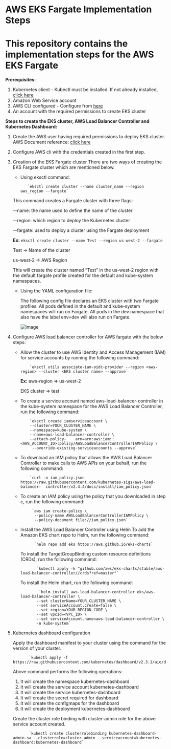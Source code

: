 # AWS EKS Fargate Implementation Steps
# This repository contains the implementation steps for the AWS EKS Fargate

**Prerequisites:**

1) Kubernetes client - Kubectl must be installed. If not already installed, [click here](https://kubernetes.io/docs/tasks/tools/)
2) Amazon Web Service account
3) AWS CLI configured - Configure from [here](https://docs.aws.amazon.com/cli/latest/userguide/getting-started-install.html) 
4) An account with the required permissions to create EKS cluster


**Steps to create the EKS cluster, AWS Load Balancer Controller and Kubernetes Dashboard:**

1)	Create the AWS user having required permissions to deploy EKS cluster. AWS Document reference: [click here](https://docs.aws.amazon.com/eks/latest/userguide/service_IAM_role.html)

2)	Configure AWS cli with the credentials created in the first step.
 
3)	Creation of the EKS Fargate cluster
There are two ways of creating the EKS Fargate cluster which are mentioned below.
       - Using eksctl command:
           
                `eksctl create cluster --name cluster_name --region aws_region --fargate`
        
      This command creates a Fargate cluster with three flags:
   
      --name:  the name used to define the name of the cluster
   
      --region: which region to deploy the Kubernetes cluster
   
      --fargate: used to deploy a cluster using the Fargate deployment
       
    **Ex:** 
                   `eksctl create cluster --name Test --region us-west-2 --fargate` 
           
     Test -> Name of the cluster
     
     us-west-2 ->  AWS Region
        
     This will create the cluster named “Test” in the us-west-2 region with the default fargate profile created for the default and kube-system namespaces.

       - Using the YAML configuration file:
       
          The following config file declares an EKS cluster with two Fargate profiles. All pods defined in the default and kube-system namespaces will run on Fargate. All pods in the dev namespace that also have the label env=dev will also run on Fargate.
          
            ![image](https://github.com/gkrishn1/AWS_EKS_Fargate_Implementation_Steps/assets/94170369/47159fc7-18aa-4cc3-a232-2021ed78c739)



4)	Configure AWS load balancer controller for AWS fargate with the below steps:

     - Allow the cluster to use AWS Identity and Access Management (IAM) for service accounts by running the following command: 

               `eksctl utils associate-iam-oidc-provider --region <aws-region> --cluster <EKS cluster name> --approve`
 
 
       **Ex:** aws-region => us-west-2
           
       EKS cluster => test
                    
      - To create a service account named aws-load-balancer-controller in the kube-system namespace for the AWS Load Balancer Controller, run           the following command: 
      
                `eksctl create iamserviceaccount \
                --cluster=YOUR_CLUSTER_NAME \
                --namespace=kube-system \
                --name=aws-load-balancer-controller \
                --attach-policy-    arn=arn:aws:iam::<AWS_ACCOUNT_ID>:policy/AWSLoadBalancerControllerIAMPolicy \
                 --override-existing-serviceaccounts --approve`   
 
      - To download an IAM policy that allows the AWS Load Balancer Controller to make calls to AWS APIs on your behalf, run the following command:
              
                `curl -o iam_policy.json https://raw.githubusercontent.com/kubernetes-sigs/aws-load-balancer-  controller/v2.4.4/docs/install/iam_policy.json`

      - To create an IAM policy using the policy that you downloaded in step c, run the following command:
                              
                 `aws iam create-policy \
                  --policy-name AWSLoadBalancerControllerIAMPolicy \
                  --policy-document file://iam_policy.json`
               
      - Install the AWS Load Balancer Controller using Helm
        To add the Amazon EKS chart repo to Helm, run the following command:
            
                  `helm repo add eks https://aws.github.io/eks-charts`

        To install the TargetGroupBinding custom resource definitions (CRDs), run the following command:
            
                   `kubectl apply -k "github.com/aws/eks-charts/stable/aws-load-balancer-controller//crds?ref=master"`

        To install the Helm chart, run the following command:
             
                    `helm install aws-load-balancer-controller eks/aws-load-balancer-controller \
                   --set clusterName=YOUR_CLUSTER_NAME \
                   --set serviceAccount.create=false \
                   --set region=YOUR_REGION_CODE \
                   --set vpcId=<VPC_ID> \
                   --set serviceAccount.name=aws-load-balancer-controller \
                   -n kube-system`
                      

5)	Kubernetes dashboard configuration

     Apply the dashboard manifest to your cluster using the command for the version of your cluster.

               `kubectl apply -f https://raw.githubusercontent.com/kubernetes/dashboard/v2.3.1/aio/deploy/recommended.yaml` 

     Above command performs the following operations:
   
       1)	It will create the namespace kubernetes-dashboard
       2)	It will create the service account kubernetes-dashboard
       3)	It will create the service kubernetes-dashboard
       4)	It will create the secret required for dashboard
       5)	It will create the configmaps for the dashboard
       6)	It will create the deployment kubernetes-dashboard


      Create the cluster role binding with cluster-admin role for the above service account created.

               `kubectl create clusterrolebinding kubernetes-dashboard-admin-sa --clusterrole=cluster-admin --serviceaccount=kubernetes-dashboard:kubernetes-dashboard`


